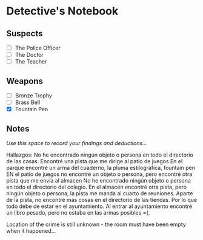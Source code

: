# Detective's Notebook

## Suspects
- [ ] The Police Officer
- [ ] The Doctor
- [ ] The Teacher

## Weapons
- [ ] Bronze Trophy
- [ ] Brass Bell
- [x] Fountain Pen

## Notes
*Use this space to record your findings and deductions...*


Hallazgos:
No he encontrado ningún objeto o persona en todo el directorio de las casas.
Encontré una pista que me dirige al patio de juegos
En el parque encontré un arma del cuaderno, la pluma estilográfica, fountain pen
EN el patio de juegos no encontré un objeto o persona, pero encontré otra pista que me envía al almacen
No he encontrado ningún objeto o persona en todo el directorio del colegio.
En el almacén encontré otra pista, pero ningún objeto o persona, la pista me manda al cuarto de reuniones.
Aparte de la pista, no encontré más cosas en el directorio de las tiendas. Por lo que todo debe de estar en el ayuntamiento.
Al entrar al ayuntamiento encontré un libro pesado, pero no estaba en las armas posibles =(.

Location of the crime is still unknown - the room must have been empty when it happened...
